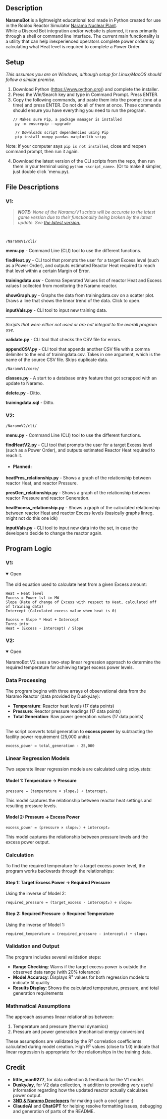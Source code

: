 
## Description
**NaramoBot** is a lightweight educational tool made in Python created for use in the Roblox Reactor Simulator [Naramo Nuclear Plant](https://www.roblox.com/games/98626216952426/UPDATE-Naramo-Nuclear-Plant). <br/>
While a Discord Bot integration and/or website is planned, it runs primarily through a shell or command line interface.
The current main functionality is a utility that can help inexperienced operators complete power orders by calculating what Heat level is required to complete a Power Order. 

## Setup
*This assumes you are on Windows, although setup for Linux/MacOS should follow a similar premise.*

1. Download Python (https://www.python.org/) and complete the installer.
2. Press the Win/Search key and type in Command Prompt. Press ENTER.
3. Copy the following commands, and paste them into the prompt (one at a time) and press ENTER. Do not do all of them at once.
These commands should ensure you have everything you need to run the program.
   ```
   // Makes sure Pip, a package manager is installed
	py -m ensurepip --upgrade 

	// Downloads script dependencies using Pip
	pip install numpy pandas matplotlib scipy 
	```

Note: If your computer says `pip is not installed`, close and reopen command prompt, then run it again.

4. Download the latest version of the CLI scripts from the repo, then run them in your terminal using `python <script_name>`. (Or to make it simpler, just double click `menu.py).

## File Descriptions

### V1:
> **_NOTE:_**  *None of the Naramo/V1 scripts will be accurate to the latest game version due to their functionality being broken by the latest update. See [the latest version.](https://github.com/slo0py/NaramoBot/?tab=readme-ov-file#v2)* 

<br/>

`/NaramoV1/cli/`

**menu.py** - Command Line (CLI) tool to use the different functions.

**findHeat.py** - CLI tool that prompts the user for a target Excess level (such as a Power Order), and outputs estimated Reactor Heat required to reach that level within a certain Margin of Error.

**trainingdata.csv** - Comma Seperated Values list of reactor Heat and Excess values I collected from monitoring the Naramo reactor.

**showGraph.py** - Graphs the data from trainingdata.csv on a scatter plot. Draws a line that shows the linear trend of the data. Click to open.

**inputVals.py** - CLI tool to input new training data.

---

*Scripts that were either not used or are not integral to the overall program use.*

**validate.py** - CLI tool that checks the CSV file for errors. 

**appendCSV.py** - CLI tool that appends another CSV file with a comma delimiter to the end of trainingdata.csv. Takes in one argument, which is the name of the source CSV file. Skips duplicate data.

`/NaramoV1/core/`

**classes.py** - A start to a database entry feature that got scrapped with an update to Naramo.

**delete.py** - Ditto.

**trainingdata.sql** - Ditto.

### V2:
`/NaramoV2/cli/` <br/>

**menu.py** - Command Line (CLI) tool to use the different functions.

**findHeatV2.py** - CLI tool that prompts the user for a target Excess level (such as a Power Order), and outputs estimated Reactor Heat required to reach it.

- #### Planned:<br/>
**heatPres_relationship.py** - Shows a graph of the relationship between reactor Heat, and reactor Pressure.

**presGen_relationship.py** - Shows a graph of the relationship between reactor Pressure and reactor Generation.

**heatExcess_relationship.py** - Shows a graph of the calculated relationship between reactor Heat and reactor Excess levels (basically graphs linreg. might not do this one idk)

**inputVals.py** - CLI tool to input new data into the set, in case the developers decide to change the reactor again.

## Program Logic

### V1:
<details open>
<summary>Open</summary>
<br>
The old equation used to calculate heat from a given Excess amount:

	Heat = Heat level 
	Excess = Power lvl in MW
	Slope (Rate of change of Excess with respect to Heat, calculated off of training data)
	Intercept (Calculated excess value when heat is 0)
	
	Excess = Slope * Heat + Intercept
	Turns into:
	Heat = (Excess - Intercept) / Slope
</details>



### V2:

<details open>
<summary>Open</summary>
<br>
NaramoBot V2 uses a two-step linear regression approach to determine the required temperature for achieving target excess power levels.

### Data Processing

The program begins with three arrays of observational data from the Naramo Reactor (data provided by DuskyJay):
- **Temperature**: Reactor heat levels (17 data points) 
- **Pressure**: Reactor pressure readings (17 data points) 
- **Total Generation**: Raw power generation values (17 data points) <br/><br/>


The script converts total generation to **excess power** by subtracting the facility power requirement (25,000 units):
```
excess_power = total_generation - 25,000
```

### Linear Regression Models

Two separate linear regression models are calculated using scipy.stats:

#### Model 1: Temperature → Pressure
```
pressure = (temperature × slope₁) + intercept₁
```
This model captures the relationship between reactor heat settings and resulting pressure levels.

#### Model 2: Pressure → Excess Power
```
excess_power = (pressure × slope₂) + intercept₂
```
This model captures the relationship between pressure levels and the excess power output.

### Calculation

To find the required temperature for a target excess power level, the program works backwards through the relationships:

#### Step 1: Target Excess Power → Required Pressure
Using the inverse of Model 2:
```
required_pressure = (target_excess - intercept₂) ÷ slope₂
```

#### Step 2: Required Pressure → Required Temperature  
Using the inverse of Model 1:
```
required_temperature = (required_pressure - intercept₁) ÷ slope₁
```

### Validation and Output

The program includes several validation steps:
- **Range Checking**: Warns if the target excess power is outside the observed data range (with 20% tolerance)
- **Model Accuracy**: Displays R² values for both regression models to indicate fit quality
- **Results Display**: Shows the calculated temperature, pressure, and total generation requirements

### Mathmatical Assumptions

The approach assumes linear relationships between:
1. Temperature and pressure (thermal dynamics)
2. Pressure and power generation (mechanical energy conversion)

These assumptions are validated by the R² correlation coefficients calculated during model creation. High R² values (close to 1.0) indicate that linear regression is appropriate for the relationships in the training data.
</details>





## Credit
- **little_man9277**, for data collection & feedback for the V1 model.
- **DuskyJay**, for V2 data collection, in addition to providing very useful information regarding how the updated reactor actually calculates power output.
- **[3ND & Naramo Developers](https://www.roblox.com/communities/2704934/The-Noobic-Stratocracy#!/about)** 	for making such a cool game :)
- **ClaudeAI** and **ChatGPT** for helping resolve formatting issues, debugging and generation of parts of the README.